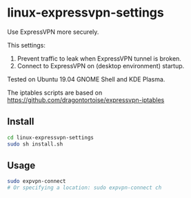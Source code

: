 # linux-expressvpn-settings

Use ExpressVPN more securely.

This settings:

1. Prevent traffic to leak when ExpressVPN tunnel is broken.
2. Connect to ExpressVPN on (desktop environment) startup.

Tested on Ubuntu 19.04 GNOME Shell and KDE Plasma.

The iptables scripts are based on https://github.com/dragontortoise/expressvpn-iptables

## Install

```sh
cd linux-expressvpn-settings
sudo sh install.sh
```

## Usage

```sh
sudo expvpn-connect
# Or specifying a location: sudo expvpn-connect ch
```
